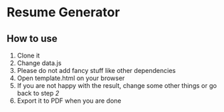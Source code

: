 # Resume Generator

## How to use

1. Clone it
2. Change data.js
3. Please do not add fancy stuff like other dependencies
4. Open template.html on your browser
5. If you are not happy with the result, change some other things or go back to step *2*
6. Export it to PDF when you are done
